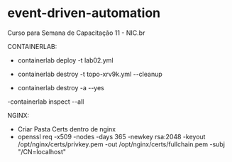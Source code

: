 # event-driven-automation
Curso para Semana de Capacitação 11 - NIC.br

CONTAINERLAB:

- containerlab deploy -t lab02.yml

- containerlab destroy -t topo-xrv9k.yml --cleanup

- containerlab destroy -a --yes

-containerlab inspect --all

NGINX:

- Criar Pasta Certs dentro de nginx
- openssl req -x509 -nodes -days 365 -newkey rsa:2048 -keyout /opt/nginx/certs/privkey.pem -out /opt/nginx/certs/fullchain.pem -subj "/CN=localhost"
